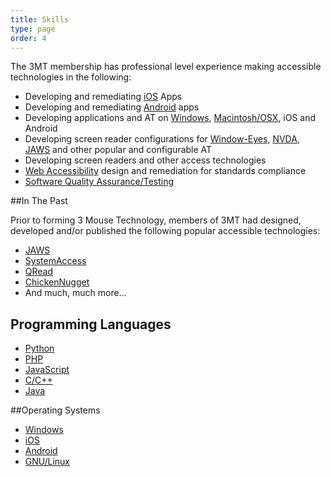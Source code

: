 ```yaml
---
title: Skills
type: page
order: 4
---
```


The 3MT membership has professional level experience making accessible technologies in the following:

* Developing and remediating [iOS][1] Apps
* Developing and remediating  [Android][2] apps
* Developing applications and AT on [Windows][3], [Macintosh/OSX][4], iOS and Android
* Developing screen reader configurations for [Window-Eyes][5], [NVDA][6], [JAWS][7] and other popular and configurable AT
* Developing screen readers and other access technologies
* [Web Accessibility][8] design and remediation for standards compliance
* [Software Quality Assurance/Testing][9]

##In The Past

Prior to forming 3 Mouse Technology, members of 3MT had designed, developed and/or published the following popular accessible technologies:

* [JAWS][7]
* [SystemAccess][16]
* [QRead][17]
* [ChickenNugget][18]
* And much, much more...

## Programming Languages

* [Python][10]
* [PHP][11]
* [JavaScript][12]
* [C/C++][13]
* [Java][14]

##Operating Systems

* [Windows][3]
* [iOS][1]
* [Android][2]
* [GNU/Linux][15]


 [1]: http://en.wikipedia.org/wiki/IOS
 [2]: http://en.wikipedia.org/wiki/Android_(operating_system)
 [3]: http://en.wikipedia.org/wiki/Microsoft_Windows
 [4]: http://en.wikipedia.org/wiki/OS_X
 [5]: http://www.gwmicro.com
 [6]: http://www.nvaccess.org
 [7]: http://en.wikipedia.org/wiki/JAWS_(screen_reader)
 [8]: http://en.wikipedia.org/wiki/Web_accessibility
 [9]: http://en.wikipedia.org/wiki/Software_quality_assurance
 [10]: http://en.wikipedia.org/wiki/Python_(programming_language)
 [11]: http://en.wikipedia.org/wiki/PHP
 [12]: http://en.wikipedia.org/wiki/JavaScript
 [13]: http://en.wikipedia.org/wiki/C++
 [14]: http://en.wikipedia.org/wiki/Java_(programming_language)
 [15]: http://en.wikipedia.org/wiki/Linux
 [16]: http://www.serotek.com/systemaccess
 [17]: http://q-continuum.net/qread/
 [18]: http://q-continuum.net/chicken_nugget/
